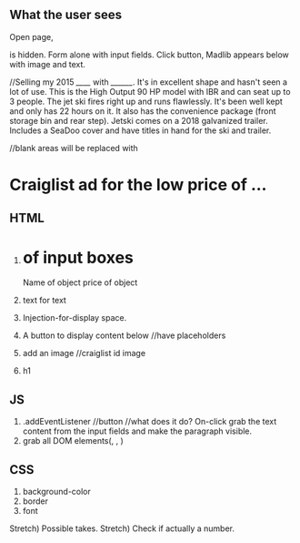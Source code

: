 ## What the user sees
Open page, <p> is hidden. Form alone with input fields. Click button, Madlib appears below with image and text.


//Selling my 2015 *____* with *______*. It's in excellent shape and hasn't seen a lot of use. This is the High Output 90 HP model with IBR and can seat up to 3 people. The jet ski fires right up and runs flawlessly. It's been well kept and only has 22 hours on it. It also has the convenience package (front storage bin and rear step). Jetski comes on a 2018 galvanized trailer. Includes a SeaDoo cover and have titles in hand for the ski and trailer.

//blank areas will be replaced with <spans> 




# Craiglist ad for the low price of ...
## HTML
1) # of input boxes
    Name of object
    price of object

2) <p> text for text
3) <spans>Injection-for-display space.
4) A button to display content below
    //have placeholders
5) add an image
    //craiglist id image
6) h1


## JS
1) .addEventListener
    //button
    //what does it do? On-click grab the text content from the input fields and make the paragraph visible.
2) grab all DOM elements(<spans>, <ids>, <img>)
## CSS
1) background-color
2) border
3) font

Stretch) Possible takes.
Stretch) Check if actually a number.

